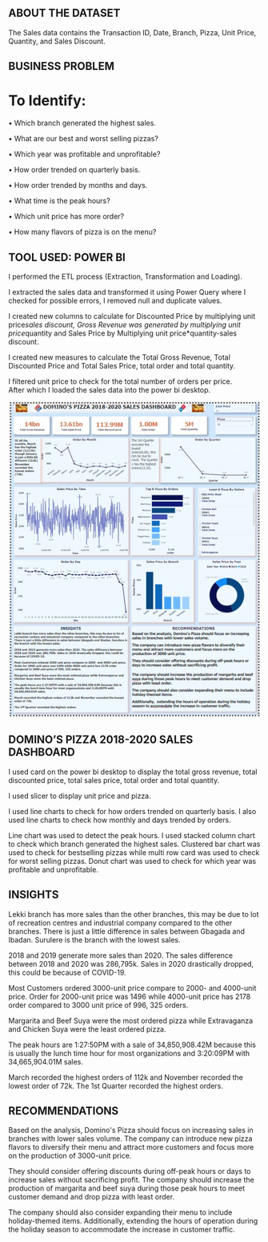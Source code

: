 ## ABOUT THE DATASET

The Sales data contains the Transaction ID, Date, Branch, Pizza, Unit Price, Quantity, and Sales Discount.

## BUSINESS PROBLEM

# To Identify:

•	Which branch generated the highest sales.

•	What are our best and worst selling pizzas?

•	Which year was profitable and unprofitable?

•	How order trended on quarterly basis.

•	How order trended by months and days.

•	What time is the peak hours?

•	Which unit price has more order?

•	How many flavors of pizza is on the menu?

## TOOL USED: POWER BI

I performed the ETL process (Extraction, Transformation and Loading). 

I extracted the sales data and transformed it using Power Query where I checked for possible errors, I removed null and duplicate values.

I created new columns to calculate for Discounted Price by multiplying unit price*sales discount, Gross Revenue was generated by multiplying unit price*quantity and Sales Price by Multiplying unit price*quantity-sales discount.

I created new measures to calculate the Total Gross Revenue, Total Discounted Price and Total Sales Price, total order and total quantity. 

I filtered unit price to check for the total number of orders per price.  
After which I loaded the sales data into the power bi desktop.

![domino's pizza](https://github.com/omoniyidamilola/Domino-dashboard/blob/main/DOMINOS%20PIZZA.jpg)

## DOMINO’S PIZZA 2018-2020 SALES DASHBOARD

I used card on the power bi desktop to display the total gross revenue, total discounted price, total sales price, total order and total quantity.

I used slicer to display unit price and pizza. 

I used line charts to check for how orders trended on quarterly basis. I also used line charts to check how monthly and days trended by orders.

Line chart was used to detect the peak hours.
I used stacked column chart to check which branch generated the highest sales.
Clustered bar chart was used to check for bestselling pizzas while multi row card was used to check for worst selling pizzas.
Donut chart was used to check for which year was profitable and unprofitable.

## INSIGHTS

Lekki branch has more sales than the other branches, this may be due to lot of recreation centres and industrial company compared to the other branches. There is just a little difference in sales between Gbagada and Ibadan. Surulere is the branch with the lowest sales.

2018 and 2019 generate more sales than 2020. The sales difference between 2018 and 2020 was 286,795k. Sales in 2020 drastically dropped, this could be because of COVID-19.

Most Customers ordered 3000-unit price compare to 2000- and 4000-unit price. Order for 2000-unit price was 1496 while 4000-unit price has 2178 order compared to 3000 unit price of 996, 325 orders.

Margarita and Beef Suya were the most ordered pizza while Extravaganza and Chicken Suya were the least ordered pizza.

The peak hours are 1:27:50PM with a sale of 34,850,908.42M because this is usually the lunch time hour for most organizations and 3:20:09PM with 34,665,904.01M sales.

March recorded the highest orders of 112k and November recorded the lowest order of 72k.
The 1st Quarter recorded the highest orders.

## RECOMMENDATIONS

Based on the analysis, Domino's Pizza should focus on increasing sales in branches with lower sales volume. 
The company can introduce new pizza flavors to diversify their menu and attract more customers and focus more on the production of 3000-unit price.

They should consider offering discounts during off-peak hours or days to increase sales without sacrificing profit.
The company should increase the production of margarita and beef suya during those peak hours to meet customer demand and drop pizza with least order.

The company should also consider expanding their menu to include holiday-themed items.
Additionally, extending the hours of operation during the holiday season to accommodate the increase in customer traffic.

